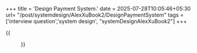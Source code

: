 +++
title = 'Design Payment System.'
date = 2025-07-28T10:05:46+05:30
url= "/post/systemdesign/AlexXuBook2/DesignPaymentSystem"
tags = ['interview question','system design', "systemDesignAlexXuBook2"]
+++

{{<figure src="/images/SystemDesign/DesignExample/DesignNearByFriend/Summary.png" alt="UserRequest." caption="">}}